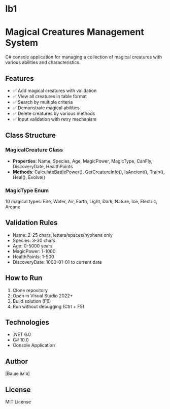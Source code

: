# lb1
# Magical Creatures Management System

C# console application for managing a collection of magical creatures with various abilities and characteristics.

## Features

- ✅ Add magical creatures with validation
- ✅ View all creatures in table format
- ✅ Search by multiple criteria
- ✅ Demonstrate magical abilities
- ✅ Delete creatures by various methods
- ✅ Input validation with retry mechanism

## Class Structure

### MagicalCreature Class
- **Properties**: Name, Species, Age, MagicPower, MagicType, CanFly, DiscoveryDate, HealthPoints
- **Methods**: CalculateBattlePower(), GetCreatureInfo(), IsAncient(), Train(), Heal(), Evolve()

### MagicType Enum
10 magical types: Fire, Water, Air, Earth, Light, Dark, Nature, Ice, Electric, Arcane

## Validation Rules
- Name: 2-25 chars, letters/spaces/hyphens only
- Species: 3-30 chars
- Age: 0-5000 years
- MagicPower: 1-1000
- HealthPoints: 1-500
- DiscoveryDate: 1000-01-01 to current date

## How to Run

1. Clone repository
2. Open in Visual Studio 2022+
3. Build solution (F6)
4. Run without debugging (Ctrl + F5)

## Technologies
- .NET 6.0
- C# 10.0
- Console Application

## Author
[Ваше ім'я]

## License
MIT License
